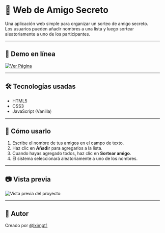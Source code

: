 # 🎁 Web de Amigo Secreto

Una aplicación web simple para organizar un sorteo de amigo secreto.  
Los usuarios pueden añadir nombres a una lista y luego sortear aleatoriamente a uno de los participantes.

---

## 🚀 Demo en línea

[![Ver Página](https://img.shields.io/badge/🌐%20Ver%20Página%20en%20GitHub%20Pages-blue?style=for-the-badge)](https://lximgt1.github.io/Web-de-Amigo-Secreto/)

---

## 🛠️ Tecnologías usadas

- HTML5
- CSS3
- JavaScript (Vanilla)

---

## 📌 Cómo usarlo

1. Escribe el nombre de tus amigos en el campo de texto.
2. Haz clic en **Añadir** para agregarlos a la lista.
3. Cuando hayas agregado todos, haz clic en **Sortear amigo**.
4. El sistema seleccionará aleatoriamente a uno de los nombres.

---

## 📷 Vista previa

![Vista previa del proyecto](assets/amigo-secreto.png)

---

## 📄 Autor

Creado por [@lximgt1](https://github.com/lximgt1)
